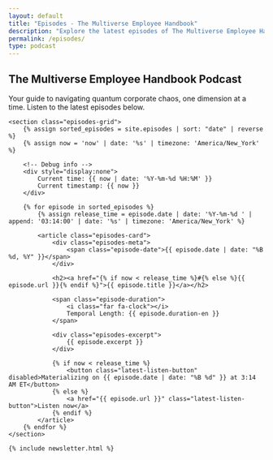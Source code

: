 ```yaml
---
layout: default
title: "Episodes - The Multiverse Employee Handbook"
description: "Explore the latest episodes of The Multiverse Employee Handbook, a podcast blending humor and science fiction."
permalink: /episodes/
type: podcast
---
```


<div class="background-container">
    <div class="background-overlay"></div>
</div>

<div class="main-container">
    <section class="episodes-header">
        <h1>The Multiverse Employee Handbook Podcast</h1>
        <p class="episodes-intro">Your guide to navigating quantum corporate chaos, one dimension at a time. Listen to the latest episodes below.</p>
    </section>

    <section class="episodes-grid">
        {% assign sorted_episodes = site.episodes | sort: "date" | reverse %}
        {% assign now = 'now' | date: '%s' | timezone: 'America/New_York' %}

        <!-- Debug info -->
        <div style="display:none">
            Current time: {{ now | date: '%Y-%m-%d %H:%M' }}
            Current timestamp: {{ now }}
        </div>

        {% for episode in sorted_episodes %}
            {% assign release_time = episode.date | date: '%Y-%m-%d ' | append: '03:14:00' | date: '%s' | timezone: 'America/New_York' %}

            <article class="episodes-card">
                <div class="episodes-meta">
                    <span class="episode-date">{{ episode.date | date: "%B %d, %Y" }}</span>
                </div>

                <h2><a href="{% if now < release_time %}#{% else %}{{ episode.url }}{% endif %}">{{ episode.title }}</a></h2>

                <span class="episode-duration">
                    <i class="far fa-clock"></i>
                    Temporal Length: {{ episode.duration-en }}
                </span>

                <div class="episodes-excerpt">
                    {{ episode.excerpt }}
                </div>

                {% if now < release_time %}
                    <button class="latest-listen-button" disabled>Materializing on {{ episode.date | date: "%B %d" }} at 3:14 AM ET</button>
                {% else %}
                    <a href="{{ episode.url }}" class="latest-listen-button">Listen now</a>
                {% endif %}
            </article>
        {% endfor %}
    </section>

    {% include newsletter.html %}
</div>

<div id="quantum-field" class="quantum-field"></div>
